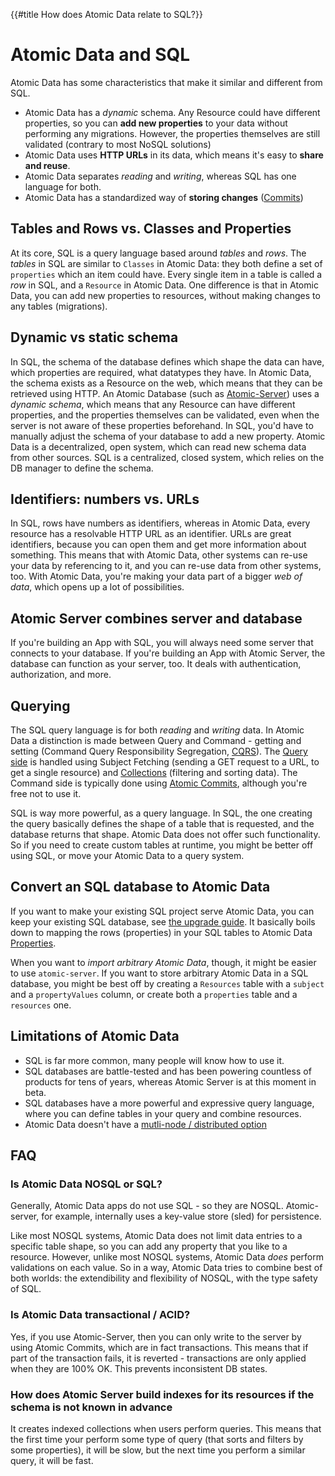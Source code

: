 {{#title How does Atomic Data relate to SQL?}}
# Atomic Data and SQL

Atomic Data has some characteristics that make it similar and different from SQL.

- Atomic Data has a _dynamic_ schema. Any Resource could have different properties, so you can **add new properties** to your data without performing any migrations. However, the properties themselves are still validated (contrary to most NoSQL solutions)
- Atomic Data uses **HTTP URLs** in its data, which means it's easy to **share and reuse**.
- Atomic Data separates _reading_ and _writing_, whereas SQL has one language for both.
- Atomic Data has a standardized way of **storing changes** ([Commits](../commits/intro.md))

## Tables and Rows vs. Classes and Properties

At its core, SQL is a query language based around _tables_ and _rows_.
The _tables_ in SQL are similar to `Classes` in Atomic Data: they both define a set of `properties` which an item could have.
Every single item in a table is called a _row_ in SQL, and a `Resource` in Atomic Data.
One difference is that in Atomic Data, you can add new properties to resources, without making changes to any tables (migrations).

## Dynamic vs static schema

In SQL, the schema of the database defines which shape the data can have, which properties are required, what datatypes they have.
In Atomic Data, the schema exists as a Resource on the web, which means that they can be retrieved using HTTP.
An Atomic Database (such as [Atomic-Server](https://crates.io/crates/atomic-server)) uses a _dynamic schema_,
which means that any Resource can have different properties, and the properties themselves can be validated, even when the server is not aware of these properties beforehand.
In SQL, you'd have to manually adjust the schema of your database to add a new property.
Atomic Data is a decentralized, open system, which can read new schema data from other sources.
SQL is a centralized, closed system, which relies on the DB manager to define the schema.

## Identifiers: numbers vs. URLs

In SQL, rows have numbers as identifiers, whereas in Atomic Data, every resource has a resolvable HTTP URL as an identifier.
URLs are great identifiers, because you can open them and get more information about something.
This means that with Atomic Data, other systems can re-use your data by referencing to it, and you can re-use data from other systems, too.
With Atomic Data, you're making your data part of a bigger _web of data_, which opens up a lot of possibilities.

## Atomic Server combines server and database

If you're building an App with SQL, you will always need some server that connects to your database.
If you're building an App with Atomic Server, the database can function as your server, too. It deals with authentication, authorization, and more.

## Querying

The SQL query language is for both _reading_ and _writing_ data.
In Atomic Data a distinction is made between Query and Command - getting and setting (Command Query Responsibility Segregation, [CQRS](https://martinfowler.com/bliki/CQRS.html)).
The [Query side](../core/querying.md) is handled using Subject Fetching (sending a GET request to a URL, to get a single resource) and [Collections](../schema/collections.md) (filtering and sorting data).
The Command side is typically done using [Atomic Commits](../commits/intro.md), although you're free not to use it.

SQL is way more powerful, as a query language.
In SQL, the one creating the query basically defines the shape of a table that is requested, and the database returns that shape.
Atomic Data does not offer such functionality.
So if you need to create custom tables at runtime, you might be better off using SQL, or move your Atomic Data to a query system.

## Convert an SQL database to Atomic Data

If you want to make your existing SQL project serve Atomic Data, you can keep your existing SQL database, see [the upgrade guide](upgrade.md).
It basically boils down to mapping the rows (properties) in your SQL tables to Atomic Data [Properties](https://atomicdata.dev/classes/Property).

When you want to _import arbitrary Atomic Data_, though, it might be easier to use `atomic-server`.
If you want to store arbitrary Atomic Data in a SQL database, you might be best off by creating a `Resources` table with a `subject` and a `propertyValues` column, or create both a `properties` table and a `resources` one.

## Limitations of Atomic Data

- SQL is far more common, many people will know how to use it.
- SQL databases are battle-tested and has been powering countless of products for tens of years, whereas Atomic Server is at this moment in beta.
- SQL databases have a more powerful and expressive query language, where you can define tables in your query and combine resources.
- Atomic Data doesn't have a [mutli-node / distributed option](https://github.com/atomicdata-dev/atomic-server/issues/213)

## FAQ

### Is Atomic Data NOSQL or SQL?

Generally, Atomic Data apps do not use SQL - so they are NOSQL.
Atomic-server, for example, internally uses a key-value store (sled) for persistence.

Like most NOSQL systems, Atomic Data does not limit data entries to a specific table shape, so you can add any property that you like to a resource.
However, unlike most NOSQL systems, Atomic Data _does_ perform validations on each value.
So in a way, Atomic Data tries to combine best of both worlds: the extendibility and flexibility of NOSQL, with the type safety of SQL.

### Is Atomic Data transactional / ACID?

Yes, if you use Atomic-Server, then you can only write to the server by using Atomic Commits, which are in fact transactions.
This means that if part of the transaction fails, it is reverted - transactions are only applied when they are 100% OK.
This prevents inconsistent DB states.

### How does Atomic Server build indexes for its resources if the schema is not known in advance

It creates indexed collections when users perform queries.
This means that the first time your perform some type of query (that sorts and filters by some properties), it will be slow, but the next time you perform a similar query, it will be fast.
